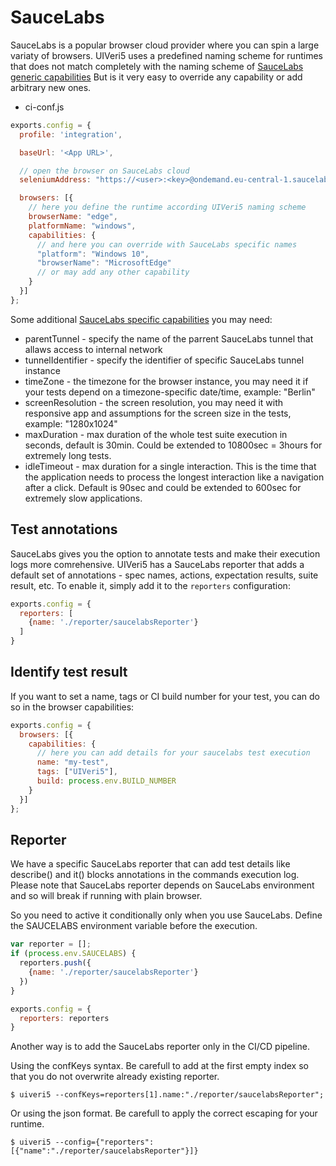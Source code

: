 # SauceLabs
SauceLabs is a popular browser cloud provider where you can spin a large variaty of browsers.
UIVeri5 uses a predefined naming scheme for runtimes that does not match completely with the naming scheme of [SauceLabs generic capabilities](https://wiki.saucelabs.com/display/DOCS/Platform+Configurator#/)
But is it very easy to override any capability or add arbitrary new ones.

* ci-conf.js
```js
exports.config = {
  profile: 'integration',

  baseUrl: '<App URL>',

  // open the browser on SauceLabs cloud
  seleniumAddress: "https://<user>:<key>@ondemand.eu-central-1.saucelabs.com:443/wd/hub",

  browsers: [{
    // here you define the runtime according UIVeri5 naming scheme
    browserName: "edge",
    platformName: "windows",
    capabilities: {
      // and here you can override with SauceLabs specific names
      "platform": "Windows 10",
      "browserName": "MicrosoftEdge"
      // or may add any other capability
    }
  }]
};
```

Some additional [SauceLabs specific capabilities](https://wiki.saucelabs.com/display/DOCS/Test+Configuration+Options) you may need:
* parentTunnel - specify the name of the parrent SauceLabs tunnel that allaws access to internal network
* tunnelIdentifier - specify the identifier of specific SauceLabs tunnel instance
* timeZone - the timezone for the browser instance, you may need it if your tests depend on a timezone-specific date/time, example: "Berlin"
* screenResolution - the screen resolution, you may need it with responsive app and assumptions for the screen size in the tests, example: "1280x1024"
* maxDuration - max duration of the whole test suite execution in seconds, default is 30min. Could be extended to 10800sec = 3hours for extremely long tests.
* idleTimeout - max duration for a single interaction. This is the time that the application needs to process the longest interaction like a navigation after a click. Default is 90sec and could be extended to 600sec for extremely slow
applications.

## Test annotations
SauceLabs gives you the option to annotate tests and make their execution logs more comrehensive.
UIVeri5 has a SauceLabs reporter that adds a default set of annotations - spec names, actions, expectation results, suite result, etc.
To enable it, simply add it to the `reporters` configuration:
```js
exports.config = {
  reporters: [
    {name: './reporter/saucelabsReporter'}
  ]
}
```

## Identify test result

If you want to set a name, tags or CI build number for your test, you can do so in the browser capabilities:
```js
exports.config = {
  browsers: [{
    capabilities: {
      // here you can add details for your saucelabs test execution
      name: "my-test",
      tags: ["UIVeri5"],
      build: process.env.BUILD_NUMBER
    }
  }]
};
```
## Reporter
We have a specific SauceLabs reporter that can add test details like describe() and it() blocks annotations in the commands execution log. Please note that SauceLabs reporter depends on SauceLabs environment and so will break if running with plain browser. 

So you need to active it conditionally only when you use SauceLabs. Define the SAUCELABS environment variable before the execution.
```js
var reporter = [];
if (process.env.SAUCELABS) {
  reporters.push({
    {name: './reporter/saucelabsReporter'}
  })
}

exports.config = {
  reporters: reporters  
}
```

Another way is to add the SauceLabs reporter only in the CI/CD pipeline.

Using the confKeys syntax. Be carefull to add at the first empty index so that you do not overwrite already existing reporter.
```
$ uiveri5 --confKeys=reporters[1].name:"./reporter/saucelabsReporter";
```

Or using the json format. Be carefull to apply the correct escaping for your runtime.
```
$ uiveri5 --config={"reporters":[{"name":"./reporter/saucelabsReporter"}]}
```
